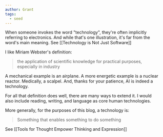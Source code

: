 ```yaml
---
author: Grant
tags:
  - seed
---
```

When someone invokes the word "technology", they're often implicitly referring to electronics. And while that's one illustration, it's far from the word's main meaning. See [[Technology is Not Just Software]]

I like Miriam Webster's definition:

> the application of scientific knowledge for practical purposes, especially in industry

A mechanical example is an airplane. A more energetic example is a nuclear reactor. Medically, a scalpel. And, thanks for your patience, AI is indeed a technology.

For all that definition does well, there are many ways to extend it. I would also include reading, writing, and language as core human technologies.

More generally, for the purposes of this blog, a technology is:

> Something that enables something to do something

See [[Tools for Thought Empower Thinking and Expression]]
